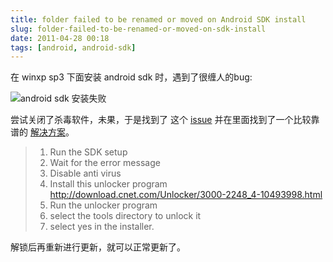 ```yaml
---
title: folder failed to be renamed or moved on Android SDK install
slug: folder-failed-to-be-renamed-or-moved-on-sdk-install
date: 2011-04-28 00:18
tags: [android, android-sdk]
---
```


在 winxp sp3 下面安装 android sdk 时，遇到了很缠人的bug:

![android sdk 安装失败](http://pic.yupoo.com/greatghoul_v/B1CJSqfo/d1Kl.png)

尝试关闭了杀毒软件，未果，于是找到了 这个 [issue][1] 并在里面找到了一个比较靠谱的 [解决方案][2]。

> 1. Run the SDK setup
> 2. Wait for the error message
> 3. Disable anti virus
> 4. Install this unlocker program <http://download.cnet.com/Unlocker/3000-2248_4-10493998.html>
> 5. Run the unlocker program
> 6. select the tools directory to unlock it
> 7. select yes in the installer.

解锁后再重新进行更新，就可以正常更新了。

[1]:  http://code.google.com/p/android/issues/detail?id=4410 "Issue 4410: folder failed to be renamed or moved on SDK install"
[2]: http://code.google.com/p/android/issues/detail?id=4410#c41
